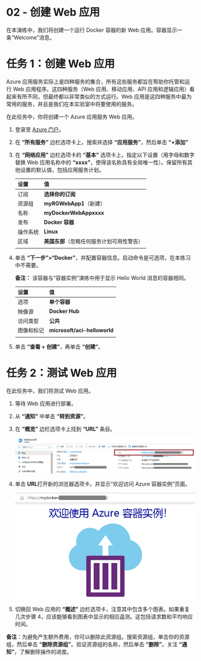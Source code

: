 ﻿---
wts:
    title: '02 - 创建 Web 应用'
    module: '模块 02 - 核心 Azure 服务（工作负载）'
---
# 02 - 创建 Web 应用

在本演练中，我们将创建一个运行 Docker 容器的新 Web 应用。容器显示一条“Welcome”消息。 

# 任务 1：创建 Web 应用

Azure 应用服务实际上是四种服务的集合，所有这些服务都旨在帮助你托管和运行 Web 应用程序。这四种服务（Web 应用、移动应用、API 应用和逻辑应用）看起来有所不同，但最终都以非常类似的方式运行。Web 应用是这四种服务中最为常用的服务，并且是我们在本实验室中将要使用的服务。

在此任务中，你将创建一个 Azure 应用服务 Web 应用。 

1. 登录至 [Azure 门户](http://portal.azure.com/)。 

2. 在 **“所有服务”** 边栏选项卡上，搜索并选择 **“应用服务”**，然后单击 **“+添加”**

3. 在 **“网络应用”** 边栏选项卡的 **“基本”** 选项卡上，指定以下设置（用字母和数字替换 Web 应用名称中的 **“xxxx”**，使得该名称具有全局唯一性）。保留所有其他设置的默认值，包括应用服务计划。 

    | 设置 | 值 |
    | -- | -- |
    | 订阅 | **选择你的订阅** |
    | 资源组 | **myRGWebApp1**（新建） |
    | 名称 | **myDockerWebAppxxxx** |
    | 发布 | **Docker 容器** |
    | 操作系统 | **Linux** |
    | 区域 | **美国东部**（忽略任何服务计划可用性警告） |
    | | |	

4. 单击 **“下一步”>“Docker”**，并配置容器信息。启动命令是可选项，在本练习中不需要。 

    **备注：** 该容器与“容器实例”演练中用于显示 Hello World 消息的容器相同。 

    | 设置 | 值 |
    | -- | -- |
    | 选项 | **单个容器** |
    | 映像源 | **Docker Hub** |
    | 访问类型 | **公共** |
    | 图像和标记 | **microsoft/aci-helloworld** |
    | | |	


5. 单击 **“查看 + 创建”**，再单击 **“创建”**。 

# 任务 2：测试 Web 应用

在此任务中，我们将测试 Web 应用。

1. 等待 Web 应用进行部署。

2. 从 **“通知”** 中单击 **“转到资源”**。 

3. 在 **“概览”** 边栏选项卡上找到 **“URL”** 条目。 

    ![Web 应用“属性”边栏选项卡的屏幕截图。突出显示 URL。](../images/0801.png)

4. 单击 **URL**打开新的浏览器选项卡，并显示“欢迎访问 Azure 容器实例”页面。

    ![“欢迎访问 Azure 容器实例”页面的屏幕截图。](../images/0802.png)

5. 切换回 Web 应用的 **“概述”** 边栏选项卡，注意其中包含多个图表。如果重复几次步骤 4，应该能够看到图表中显示的相应遥测。这包括请求数和平均响应时间。 

**备注**：为避免产生额外费用，你可以删除此资源组。搜索资源组，单击你的资源组，然后单击 **“删除资源组”**。验证资源组的名称，然后单击 **“删除”**。关注 **“通知”**，了解删除操作的进度。

